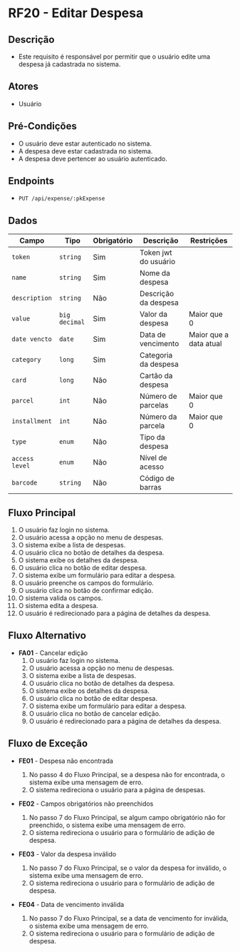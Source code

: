 # RF20 - Editar Despesa

## Descrição

- Este requisito é responsável por permitir que o usuário edite uma despesa já cadastrada no sistema.

## Atores

- Usuário

## Pré-Condições

- O usuário deve estar autenticado no sistema.
- A despesa deve estar cadastrada no sistema.
- A despesa deve pertencer ao usuário autenticado.

## Endpoints

- `PUT /api/expense/:pkExpense`

## Dados

| Campo          | Tipo          | Obrigatório | Descrição            | Restrições             |
|----------------|---------------|-------------|----------------------|------------------------|
| `token`        | `string`      | Sim         | Token jwt do usuário |                        |
| `name`         | `string`      | Sim         | Nome da despesa      |                        |
| `description`  | `string`      | Não         | Descrição da despesa |                        |
| `value`        | `big decimal` | Sim         | Valor da despesa     | Maior que 0            |
| `date vencto`  | `date`        | Sim         | Data de vencimento   | Maior que a data atual |
| `category`     | `long`        | Sim         | Categoria da despesa |                        |
| `card`         | `long`        | Não         | Cartão da despesa    |                        |
| `parcel`       | `int`         | Não         | Número de parcelas   | Maior que 0            |
| `installment`  | `int`         | Não         | Número da parcela    | Maior que 0            |
| `type`         | `enum`        | Não         | Tipo da despesa      |                        |
| `access level` | `enum`        | Não         | Nível de acesso      |                        |
| `barcode`      | `string`      | Não         | Código de barras     |                        |

## Fluxo Principal

1. O usuário faz login no sistema.
2. O usuário acessa a opção no menu de despesas.
3. O sistema exibe a lista de despesas.
4. O usuário clica no botão de detalhes da despesa.
5. O sistema exibe os detalhes da despesa.
6. O usuário clica no botão de editar despesa.
7. O sistema exibe um formulário para editar a despesa.
8. O usuário preenche os campos do formulário.
9. O usuário clica no botão de confirmar edição.
10. O sistema valida os campos.
11. O sistema edita a despesa.
12. O usuário é redirecionado para a página de detalhes da despesa.

## Fluxo Alternativo

- **FA01** - Cancelar edição
    1. O usuário faz login no sistema.
    2. O usuário acessa a opção no menu de despesas.
    3. O sistema exibe a lista de despesas.
    4. O usuário clica no botão de detalhes da despesa.
    5. O sistema exibe os detalhes da despesa.
    6. O usuário clica no botão de editar despesa.
    7. O sistema exibe um formulário para editar a despesa.
    8. O usuário clica no botão de cancelar edição.
    9. O usuário é redirecionado para a página de detalhes da despesa.

## Fluxo de Exceção

- **FE01** - Despesa não encontrada
    1. No passo 4 do Fluxo Principal, se a despesa não for encontrada, o sistema exibe uma mensagem de erro.
    2. O sistema redireciona o usuário para a página de despesas.

- **FE02** - Campos obrigatórios não preenchidos
    1. No passo 7 do Fluxo Principal, se algum campo obrigatório não for preenchido, o sistema exibe uma mensagem de
       erro.
    2. O sistema redireciona o usuário para o formulário de adição de despesa.

- **FE03** - Valor da despesa inválido
    1. No passo 7 do Fluxo Principal, se o valor da despesa for inválido, o sistema exibe uma mensagem de erro.
    2. O sistema redireciona o usuário para o formulário de adição de despesa.

- **FE04** - Data de vencimento inválida
    1. No passo 7 do Fluxo Principal, se a data de vencimento for inválida, o sistema exibe uma mensagem de erro.
    2. O sistema redireciona o usuário para o formulário de adição de despesa.